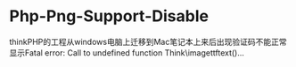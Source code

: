 # Php-Png-Support-Disable
thinkPHP的工程从windows电脑上迁移到Mac笔记本上来后出现验证码不能正常显示Fatal error: Call to undefined function Think\imagettftext()...
